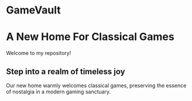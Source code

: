 # GameVault

# A New Home For Classical Games

Welcome to my repository!

## Step into a realm of timeless joy

Our new home warmly welcomes classical games, preserving the essence of nostalgia in a modern gaming sanctuary.

